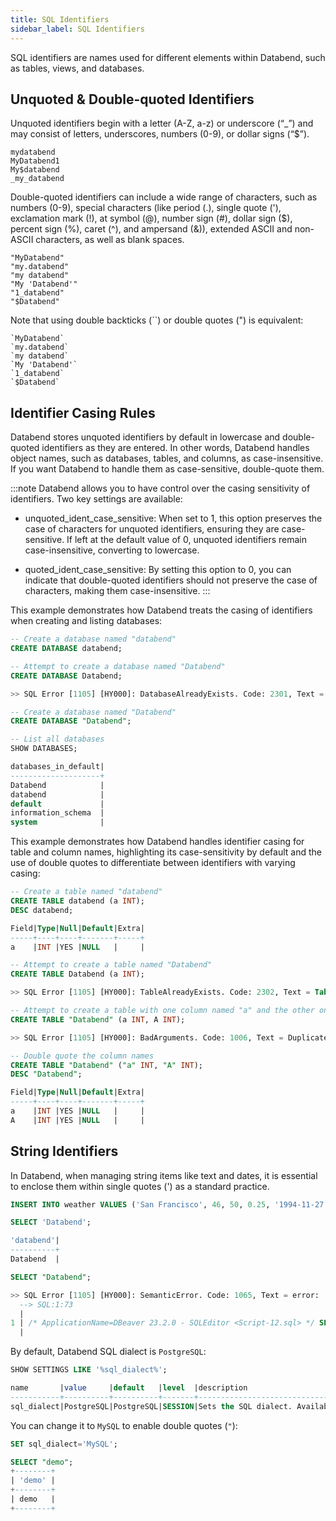 ```yaml
---
title: SQL Identifiers
sidebar_label: SQL Identifiers
---
```


SQL identifiers are names used for different elements within Databend, such as tables, views, and databases.

## Unquoted & Double-quoted Identifiers

Unquoted identifiers begin with a letter (A-Z, a-z) or underscore (“_”) and may consist of letters, underscores, numbers (0-9), or dollar signs (“$”).

```text title='Examples:'
mydatabend
MyDatabend1
My$databend
_my_databend
```

Double-quoted identifiers can include a wide range of characters, such as numbers (0-9), special characters (like period (.), single quote ('), exclamation mark (!), at symbol (@), number sign (#), dollar sign ($), percent sign (%), caret (^), and ampersand (&)), extended ASCII and non-ASCII characters, as well as blank spaces.

```text title='Examples:'
"MyDatabend"
"my.databend"
"my databend"
"My 'Databend'"
"1_databend"
"$Databend"
```

Note that using double backticks (``) or double quotes (") is equivalent:

```text title='Examples:'
`MyDatabend`
`my.databend`
`my databend`
`My 'Databend'`
`1_databend`
`$Databend`
```

## Identifier Casing Rules

Databend stores unquoted identifiers by default in lowercase and double-quoted identifiers as they are entered. In other words, Databend handles object names, such as databases, tables, and columns, as case-insensitive. If you want Databend to handle them as case-sensitive, double-quote them.

:::note
Databend allows you to have control over the casing sensitivity of identifiers. Two key settings are available:

- unquoted_ident_case_sensitive: When set to 1, this option preserves the case of characters for unquoted identifiers, ensuring they are case-sensitive. If left at the default value of 0, unquoted identifiers remain case-insensitive, converting to lowercase.

- quoted_ident_case_sensitive: By setting this option to 0, you can indicate that double-quoted identifiers should not preserve the case of characters, making them case-insensitive.
:::

This example demonstrates how Databend treats the casing of identifiers when creating and listing databases:

```sql
-- Create a database named "databend"
CREATE DATABASE databend;

-- Attempt to create a database named "Databend"
CREATE DATABASE Databend;

>> SQL Error [1105] [HY000]: DatabaseAlreadyExists. Code: 2301, Text = Database 'databend' already exists.

-- Create a database named "Databend"
CREATE DATABASE "Databend";

-- List all databases
SHOW DATABASES;

databases_in_default|
--------------------+
Databend            |
databend            |
default             |
information_schema  |
system              |
```

This example demonstrates how Databend handles identifier casing for table and column names, highlighting its case-sensitivity by default and the use of double quotes to differentiate between identifiers with varying casing:

```sql
-- Create a table named "databend"
CREATE TABLE databend (a INT);
DESC databend;

Field|Type|Null|Default|Extra|
-----+----+----+-------+-----+
a    |INT |YES |NULL   |     |

-- Attempt to create a table named "Databend"
CREATE TABLE Databend (a INT);

>> SQL Error [1105] [HY000]: TableAlreadyExists. Code: 2302, Text = Table 'databend' already exists.

-- Attempt to create a table with one column named "a" and the other one named "A"
CREATE TABLE "Databend" (a INT, A INT);

>> SQL Error [1105] [HY000]: BadArguments. Code: 1006, Text = Duplicated column name: a.

-- Double quote the column names
CREATE TABLE "Databend" ("a" INT, "A" INT);
DESC "Databend";

Field|Type|Null|Default|Extra|
-----+----+----+-------+-----+
a    |INT |YES |NULL   |     |
A    |INT |YES |NULL   |     |
```

## String Identifiers

In Databend, when managing string items like text and dates, it is essential to enclose them within single quotes (') as a standard practice.

```sql
INSERT INTO weather VALUES ('San Francisco', 46, 50, 0.25, '1994-11-27');

SELECT 'Databend';

'databend'|
----------+
Databend  |

SELECT "Databend";

>> SQL Error [1105] [HY000]: SemanticError. Code: 1065, Text = error: 
  --> SQL:1:73
  |
1 | /* ApplicationName=DBeaver 23.2.0 - SQLEditor <Script-12.sql> */ SELECT "Databend"
  |                                                                         ^^^^^^^^^^ column Databend doesn't exist, do you mean 'Databend'?
```

By default, Databend SQL dialect is `PostgreSQL`:

```sql
SHOW SETTINGS LIKE '%sql_dialect%';

name       |value     |default   |level  |description                                                                      |type  |
-----------+----------+----------+-------+---------------------------------------------------------------------------------+------+
sql_dialect|PostgreSQL|PostgreSQL|SESSION|Sets the SQL dialect. Available values include "PostgreSQL", "MySQL", and "Hive".|String|
```

You can change it to `MySQL` to enable double quotes (`"`):

```sql
SET sql_dialect='MySQL';

SELECT "demo";
+--------+
| 'demo' |
+--------+
| demo   |
+--------+
```
